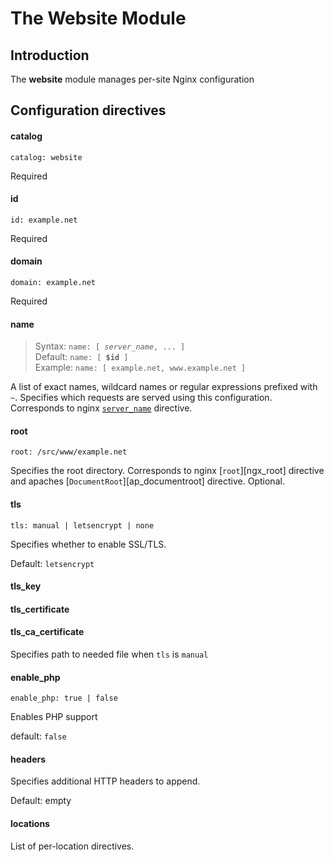 # The Website Module

## Introduction

The **website** module manages per-site Nginx configuration

## Configuration directives

#### catalog
    catalog: website

Required

#### id
    id: example.net

Required

#### domain
    domain: example.net

Required

#### name
> Syntax: `name: [ `*`server_name`*`, ... ]`  
> Default: `name: [ `**`$id`**` ]`  
> Example: `name: [ example.net, www.example.net ]`  


A list of exact names, wildcard names or regular expressions prefixed with `~`.
Specifies which requests are served using this configuration. Corresponds to
nginx [`server_name`][ngx_server_name] directive.

#### root
    root: /src/www/example.net

Specifies the root directory. Corresponds to nginx [`root`][ngx_root] directive
and apaches [`DocumentRoot`][ap_documentroot] directive.
Optional.

#### tls
    tls: manual | letsencrypt | none

Specifies whether to enable SSL/TLS. 

Default: `letsencrypt`

#### tls_key
#### tls_certificate
#### tls_ca_certificate

Specifies path to needed file when `tls` is `manual`

#### enable_php
    enable_php: true | false

Enables PHP support

default: `false`

#### headers

Specifies additional HTTP headers to append.

Default: empty

#### locations

List of per-location directives.


[ngx_server_name]: http://nginx.org/en/docs/http/ngx_http_core_module.html#server_name "Nginx: server_name"
